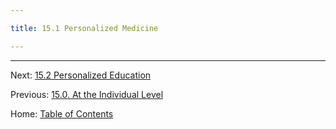 ```yaml
---

title: 15.1 Personalized Medicine

---
```




--------

Next: [15.2 Personalized Education](15.2_personalized_education.md)

Previous: [15.0. At the Individual Level](15.0_at_the_individual_level.md)

Home: [Table of Contents](../README.md)

